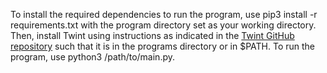 To install the required dependencies to run the program, use pip3 install -r requirements.txt with the program directory
set as your working directory. Then, install Twint using instructions as indicated in
the [Twint GitHub repository](https://github.com/twintproject/twint) such that it is in the programs directory or in
$PATH. To run the program, use python3 /path/to/main.py.
